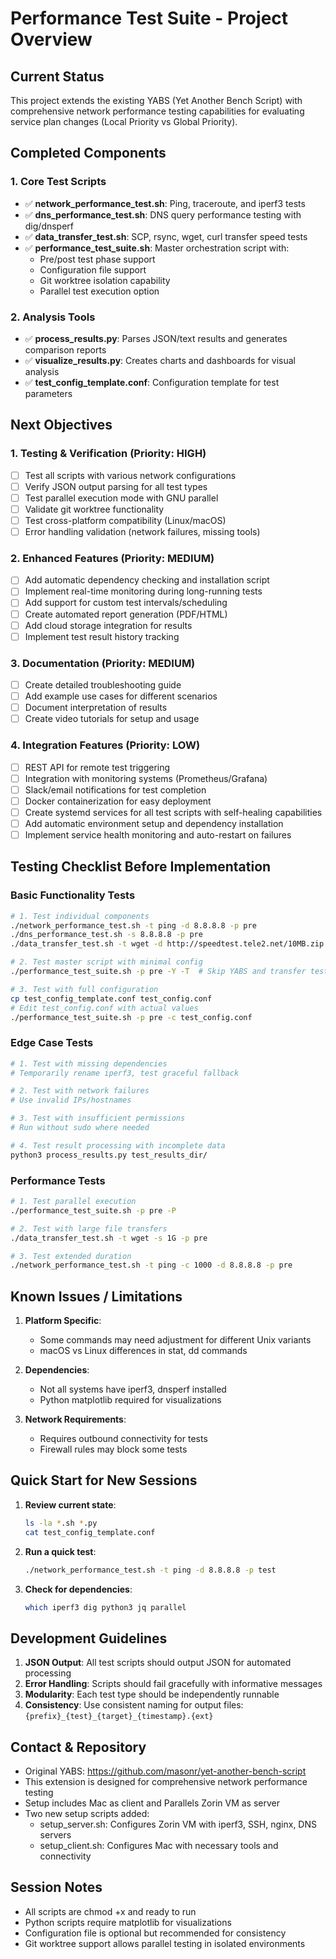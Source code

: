 # Performance Test Suite - Project Overview

## Current Status
This project extends the existing YABS (Yet Another Bench Script) with comprehensive network performance testing capabilities for evaluating service plan changes (Local Priority vs Global Priority).

## Completed Components

### 1. Core Test Scripts
- ✅ **network_performance_test.sh**: Ping, traceroute, and iperf3 tests
- ✅ **dns_performance_test.sh**: DNS query performance testing with dig/dnsperf
- ✅ **data_transfer_test.sh**: SCP, rsync, wget, curl transfer speed tests
- ✅ **performance_test_suite.sh**: Master orchestration script with:
  - Pre/post test phase support
  - Configuration file support
  - Git worktree isolation capability
  - Parallel test execution option

### 2. Analysis Tools
- ✅ **process_results.py**: Parses JSON/text results and generates comparison reports
- ✅ **visualize_results.py**: Creates charts and dashboards for visual analysis
- ✅ **test_config_template.conf**: Configuration template for test parameters

## Next Objectives

### 1. Testing & Verification (Priority: HIGH)
- [ ] Test all scripts with various network configurations
- [ ] Verify JSON output parsing for all test types
- [ ] Test parallel execution mode with GNU parallel
- [ ] Validate git worktree functionality
- [ ] Test cross-platform compatibility (Linux/macOS)
- [ ] Error handling validation (network failures, missing tools)

### 2. Enhanced Features (Priority: MEDIUM)
- [ ] Add automatic dependency checking and installation script
- [ ] Implement real-time monitoring during long-running tests
- [ ] Add support for custom test intervals/scheduling
- [ ] Create automated report generation (PDF/HTML)
- [ ] Add cloud storage integration for results
- [ ] Implement test result history tracking

### 3. Documentation (Priority: MEDIUM)
- [ ] Create detailed troubleshooting guide
- [ ] Add example use cases for different scenarios
- [ ] Document interpretation of results
- [ ] Create video tutorials for setup and usage

### 4. Integration Features (Priority: LOW)
- [ ] REST API for remote test triggering
- [ ] Integration with monitoring systems (Prometheus/Grafana)
- [ ] Slack/email notifications for test completion
- [ ] Docker containerization for easy deployment
- [ ] Create systemd services for all test scripts with self-healing capabilities
- [ ] Add automatic environment setup and dependency installation
- [ ] Implement service health monitoring and auto-restart on failures

## Testing Checklist Before Implementation

### Basic Functionality Tests
```bash
# 1. Test individual components
./network_performance_test.sh -t ping -d 8.8.8.8 -p pre
./dns_performance_test.sh -s 8.8.8.8 -p pre
./data_transfer_test.sh -t wget -d http://speedtest.tele2.net/10MB.zip -p pre

# 2. Test master script with minimal config
./performance_test_suite.sh -p pre -Y -T  # Skip YABS and transfer tests

# 3. Test with full configuration
cp test_config_template.conf test_config.conf
# Edit test_config.conf with actual values
./performance_test_suite.sh -p pre -c test_config.conf
```

### Edge Case Tests
```bash
# 1. Test with missing dependencies
# Temporarily rename iperf3, test graceful fallback

# 2. Test with network failures
# Use invalid IPs/hostnames

# 3. Test with insufficient permissions
# Run without sudo where needed

# 4. Test result processing with incomplete data
python3 process_results.py test_results_dir/
```

### Performance Tests
```bash
# 1. Test parallel execution
./performance_test_suite.sh -p pre -P

# 2. Test with large file transfers
./data_transfer_test.sh -t wget -s 1G -p pre

# 3. Test extended duration
./network_performance_test.sh -t ping -c 1000 -d 8.8.8.8 -p pre
```

## Known Issues / Limitations

1. **Platform Specific**:
   - Some commands may need adjustment for different Unix variants
   - macOS vs Linux differences in stat, dd commands

2. **Dependencies**:
   - Not all systems have iperf3, dnsperf installed
   - Python matplotlib required for visualizations

3. **Network Requirements**:
   - Requires outbound connectivity for tests
   - Firewall rules may block some tests

## Quick Start for New Sessions

1. **Review current state**:
   ```bash
   ls -la *.sh *.py
   cat test_config_template.conf
   ```

2. **Run a quick test**:
   ```bash
   ./network_performance_test.sh -t ping -d 8.8.8.8 -p test
   ```

3. **Check for dependencies**:
   ```bash
   which iperf3 dig python3 jq parallel
   ```

## Development Guidelines

1. **JSON Output**: All test scripts should output JSON for automated processing
2. **Error Handling**: Scripts should fail gracefully with informative messages
3. **Modularity**: Each test type should be independently runnable
4. **Consistency**: Use consistent naming for output files: `{prefix}_{test}_{target}_{timestamp}.{ext}`

## Contact & Repository

- Original YABS: https://github.com/masonr/yet-another-bench-script
- This extension is designed for comprehensive network performance testing
- Setup includes Mac as client and Parallels Zorin VM as server
- Two new setup scripts added:
  - setup_server.sh: Configures Zorin VM with iperf3, SSH, nginx, DNS servers
  - setup_client.sh: Configures Mac with necessary tools and connectivity

## Session Notes

- All scripts are chmod +x and ready to run
- Python scripts require matplotlib for visualizations
- Configuration file is optional but recommended for consistency
- Git worktree support allows parallel testing in isolated environments